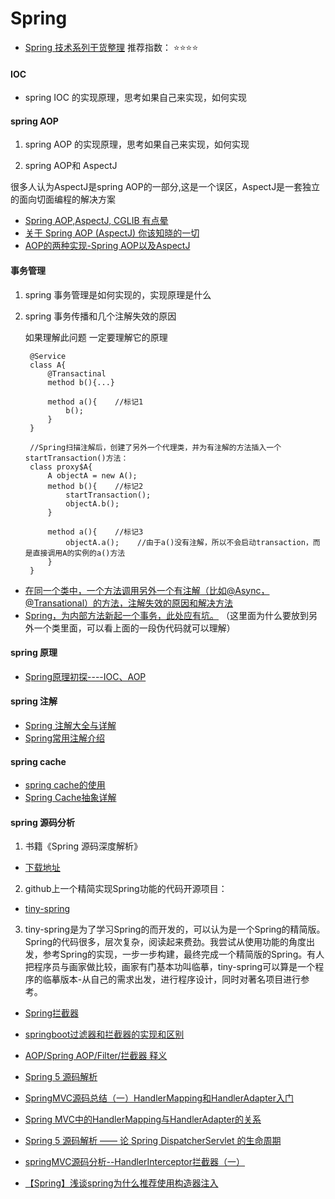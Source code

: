 Spring
=======

- [Spring 技术系列干货整理](https://mp.weixin.qq.com/s/N507Cfb_mbkGvHtg_FIaVg)
推荐指数： :star::star::star::star:

#### IOC

 - spring IOC 的实现原理，思考如果自己来实现，如何实现
 
#### spring AOP

1. spring AOP 的实现原理，思考如果自己来实现，如何实现

2. spring AOP和 AspectJ 
  
  很多人认为AspectJ是spring AOP的一部分,这是一个误区，AspectJ是一套独立的面向切面编程的解决方案
  
- [Spring AOP,AspectJ, CGLIB 有点晕](https://www.jianshu.com/p/fe8d1e8bd63e)
- [关于 Spring AOP (AspectJ) 你该知晓的一切](https://blog.csdn.net/javazejian/article/details/56267036)
- [AOP的两种实现-Spring AOP以及AspectJ](https://blog.csdn.net/dm_vincent/article/details/57526325)

#### 事务管理
1. spring 事务管理是如何实现的，实现原理是什么

2. spring 事务传播和几个注解失效的原因
    
    如果理解此问题 一定要理解它的原理
    
        @Service
        class A{
            @Transactinal
            method b(){...}
            
            method a(){    //标记1
                b();
            }
        }
         
        //Spring扫描注解后，创建了另外一个代理类，并为有注解的方法插入一个startTransaction()方法：
        class proxy$A{
            A objectA = new A();
            method b(){    //标记2
                startTransaction();
                objectA.b();
            }
         
            method a(){    //标记3
                objectA.a();    //由于a()没有注解，所以不会启动transaction，而是直接调用A的实例的a()方法
            }
        }
    
- [在同一个类中，一个方法调用另外一个有注解（比如@Async，@Transational）的方法，注解失效的原因和解决方法](https://blog.csdn.net/ClementAD/article/details/47339519)
- [Spring，为内部方法新起一个事务，此处应有坑。](https://www.cnblogs.com/yougewe/p/7466677.html)  （这里面为什么要放到另外一个类里面，可以看上面的一段伪代码就可以理解）

#### spring 原理
- [Spring原理初探----IOC、AOP](https://www.jianshu.com/p/c403609185a5)

#### spring 注解

- [Spring 注解大全与详解](https://blog.csdn.net/weixin_37490221/article/details/78406810)
- [Spring常用注解介绍](https://blog.csdn.net/u010648555/article/details/76299467)

#### spring cache

- [spring cache的使用](https://www.jianshu.com/p/49fc4065201a)
- [Spring Cache抽象详解](http://jinnianshilongnian.iteye.com/blog/2001040/)

#### spring 源码分析

1. 书籍《Spring 源码深度解析》

- [下载地址](https://www.jianshu.com/p/65958f5af34a)

2. github上一个精简实现Spring功能的代码开源项目：

- [tiny-spring](https://github.com/code4craft/tiny-spring)

3. tiny-spring是为了学习Spring的而开发的，可以认为是一个Spring的精简版。Spring的代码很多，层次复杂，阅读起来费劲。我尝试从使用功能的角度出发，参考Spring的实现，一步一步构建，最终完成一个精简版的Spring。有人把程序员与画家做比较，画家有门基本功叫临摹，tiny-spring可以算是一个程序的临摹版本-从自己的需求出发，进行程序设计，同时对著名项目进行参考。

- [Spring拦截器](https://blog.csdn.net/lzy_lizhiyang/article/details/48002645)
- [springboot过滤器和拦截器的实现和区别](https://segmentfault.com/a/1190000012072060)
- [AOP/Spring AOP/Filter/拦截器 释义](https://www.jianshu.com/p/b1e4f7ae45cf)


- [Spring 5 源码解析](http://www.iocoder.cn/Spring/good-collection/)
- [SpringMVC源码总结（一）HandlerMapping和HandlerAdapter入门](http://lgbolgger.iteye.com/blog/2105101)
- [Spring MVC中的HandlerMapping与HandlerAdapter的关系](https://www.cnblogs.com/ASPNET2008/p/6278206.html)
- [Spring 5 源码解析 —— 论 Spring DispatcherServlet 的生命周期](http://www.iocoder.cn/Spring/DispatcherServlet/)
- [springMVC源码分析--HandlerInterceptor拦截器（一）](https://blog.csdn.net/qq924862077/article/details/53524507)


- [【Spring】浅谈spring为什么推荐使用构造器注入](http://www.cnblogs.com/joemsu/p/7688307.html)  